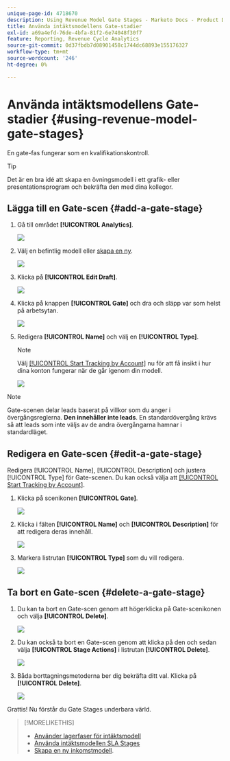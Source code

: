 ```yaml
---
unique-page-id: 4718670
description: Using Revenue Model Gate Stages - Marketo Docs - Product Documentation
title: Använda intäktsmodellens Gate-stadier
exl-id: a69a4efd-76de-4bfa-81f2-6e74048f30f7
feature: Reporting, Revenue Cycle Analytics
source-git-commit: 0d37fbdb7d08901458c1744dc68893e155176327
workflow-type: tm+mt
source-wordcount: '246'
ht-degree: 0%

---
```


# Använda intäktsmodellens Gate-stadier {#using-revenue-model-gate-stages}

En gate-fas fungerar som en kvalifikationskontroll.

>[!TIP]
>
>Det är en bra idé att skapa en övningsmodell i ett grafik- eller presentationsprogram och bekräfta den med dina kollegor.

## Lägga till en Gate-scen {#add-a-gate-stage}

1. Gå till området **[!UICONTROL Analytics]**.

   ![](assets/image2015-4-27-23-3a27-3a43.png)

1. Välj en befintlig modell eller [skapa en ny](/help/marketo/product-docs/reporting/revenue-cycle-analytics/revenue-cycle-models/create-a-new-revenue-model.md).

   ![](assets/image2015-4-27-15-3a6-3a30.png)

1. Klicka på **[!UICONTROL Edit Draft]**.

   ![](assets/image2015-4-27-12-3a10-3a49.png)

1. Klicka på knappen **[!UICONTROL Gate]** och dra och släpp var som helst på arbetsytan.

   ![](assets/image2015-4-27-16-3a54-3a19.png)

1. Redigera **[!UICONTROL Name]** och välj en **[!UICONTROL Type]**.

   >[!NOTE]
   >
   >Välj [[!UICONTROL Start Tracking by Account]](/help/marketo/product-docs/reporting/revenue-cycle-analytics/revenue-cycle-models/start-tracking-by-account-in-the-revenue-modeler.md) nu för att få insikt i hur dina konton fungerar när de går igenom din modell.

   ![](assets/image2015-4-28-12-3a1-3a7.png)

>[!NOTE]
>
>Gate-scenen delar leads baserat på villkor som du anger i övergångsreglerna. **Den innehåller inte leads**. En standardövergång krävs så att leads som inte väljs av de andra övergångarna hamnar i standardläget.

## Redigera en Gate-scen {#edit-a-gate-stage}

Redigera [!UICONTROL Name], [!UICONTROL Description] och justera [!UICONTROL Type] för Gate-scenen. Du kan också välja att [[!UICONTROL Start Tracking by Account]](/help/marketo/product-docs/reporting/revenue-cycle-analytics/revenue-cycle-models/start-tracking-by-account-in-the-revenue-modeler.md).

1. Klicka på scenikonen **[!UICONTROL Gate]**.

   ![](assets/image2015-4-27-17-3a11-3a41.png)

1. Klicka i fälten **[!UICONTROL Name]** och **[!UICONTROL Description]** för att redigera deras innehåll.

   ![](assets/image2015-4-28-12-3a17-3a22.png)

1. Markera listrutan **[!UICONTROL Type]** som du vill redigera.

   ![](assets/image2015-4-27-17-3a14-3a7.png)

## Ta bort en Gate-scen {#delete-a-gate-stage}

1. Du kan ta bort en Gate-scen genom att högerklicka på Gate-scenikonen och välja **[!UICONTROL Delete]**.

   ![](assets/image2015-4-28-12-3a30-3a19.png)

1. Du kan också ta bort en Gate-scen genom att klicka på den och sedan välja **[!UICONTROL Stage Actions]** i listrutan **[!UICONTROL Delete]**.

   ![](assets/image2015-4-28-12-3a56-3a28.png)

1. Båda borttagningsmetoderna ber dig bekräfta ditt val. Klicka på **[!UICONTROL Delete]**.

   ![](assets/image2015-4-28-12-3a52-3a22.png)

Grattis! Nu förstår du Gate Stages underbara värld.

>[!MORELIKETHIS]
>
>* [Använder lagerfaser för intäktsmodell](/help/marketo/product-docs/reporting/revenue-cycle-analytics/revenue-cycle-models/using-revenue-model-inventory-stages.md)
>* [Använda intäktsmodellen SLA Stages](/help/marketo/product-docs/reporting/revenue-cycle-analytics/revenue-cycle-models/using-revenue-model-sla-stages.md)
>* [Skapa en ny inkomstmodell](/help/marketo/product-docs/reporting/revenue-cycle-analytics/revenue-cycle-models/create-a-new-revenue-model.md).
